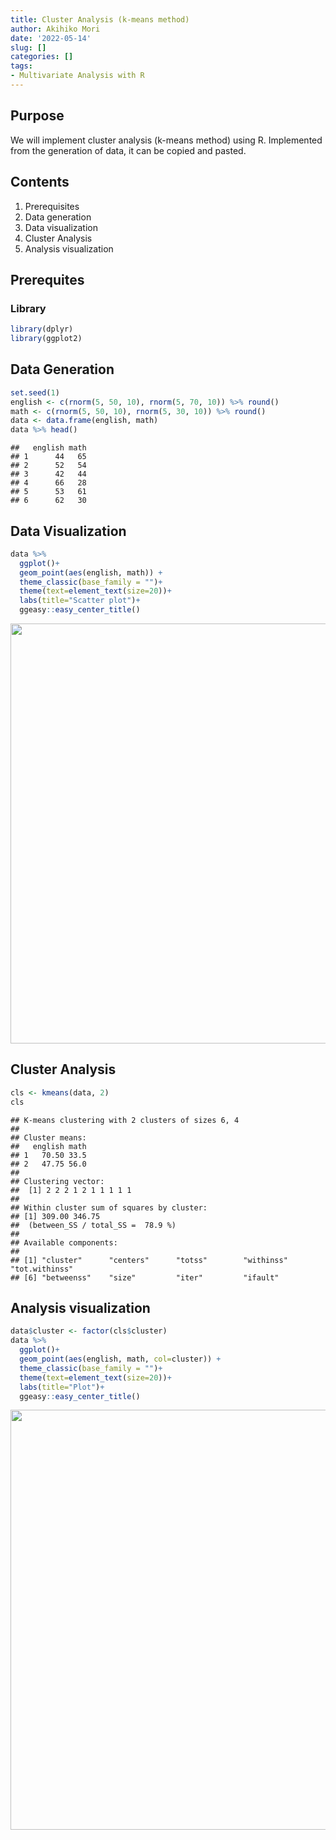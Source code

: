 ```yaml
---
title: Cluster Analysis (k-means method)
author: Akihiko Mori
date: '2022-05-14'
slug: []
categories: []
tags: 
- Multivariate Analysis with R
---
```


## Purpose
We will implement cluster analysis (k-means method) using R. 
Implemented from the generation of data, it can be copied and pasted.

## Contents
1. Prerequisites
2. Data generation
3. Data visualization
4. Cluster Analysis
5. Analysis visualization

## Prerequites

### Library

```r
library(dplyr)
library(ggplot2)
```


## Data Generation

```r
set.seed(1)
english <- c(rnorm(5, 50, 10), rnorm(5, 70, 10)) %>% round()
math <- c(rnorm(5, 50, 10), rnorm(5, 30, 10)) %>% round()
data <- data.frame(english, math)
data %>% head()
```

```
##   english math
## 1      44   65
## 2      52   54
## 3      42   44
## 4      66   28
## 5      53   61
## 6      62   30
```

## Data Visualization

```r
data %>%
  ggplot()+
  geom_point(aes(english, math)) +
  theme_classic(base_family = "")+
  theme(text=element_text(size=20))+
  labs(title="Scatter plot")+
  ggeasy::easy_center_title()
```

<img src="{{< blogdown/postref >}}index_files/figure-html/unnamed-chunk-3-1.png" width="672" />

## Cluster Analysis

```r
cls <- kmeans(data, 2)
cls
```

```
## K-means clustering with 2 clusters of sizes 6, 4
## 
## Cluster means:
##   english math
## 1   70.50 33.5
## 2   47.75 56.0
## 
## Clustering vector:
##  [1] 2 2 2 1 2 1 1 1 1 1
## 
## Within cluster sum of squares by cluster:
## [1] 309.00 346.75
##  (between_SS / total_SS =  78.9 %)
## 
## Available components:
## 
## [1] "cluster"      "centers"      "totss"        "withinss"     "tot.withinss"
## [6] "betweenss"    "size"         "iter"         "ifault"
```

## Analysis visualization

```r
data$cluster <- factor(cls$cluster)
data %>%
  ggplot()+
  geom_point(aes(english, math, col=cluster)) +
  theme_classic(base_family = "")+
  theme(text=element_text(size=20))+
  labs(title="Plot")+
  ggeasy::easy_center_title()
```

<img src="{{< blogdown/postref >}}index_files/figure-html/unnamed-chunk-5-1.png" width="672" />
